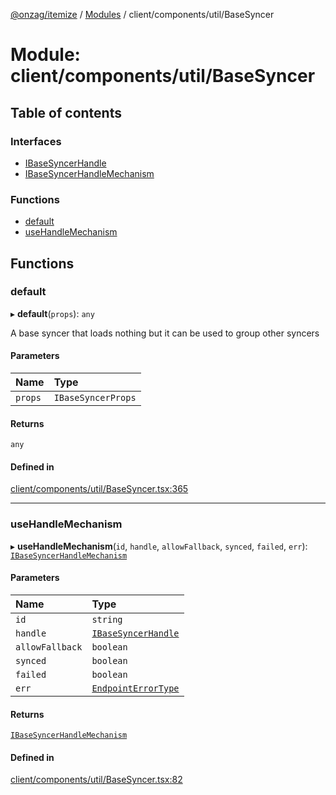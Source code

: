 [@onzag/itemize](../README.md) / [Modules](../modules.md) / client/components/util/BaseSyncer

# Module: client/components/util/BaseSyncer

## Table of contents

### Interfaces

- [IBaseSyncerHandle](../interfaces/client_components_util_BaseSyncer.IBaseSyncerHandle.md)
- [IBaseSyncerHandleMechanism](../interfaces/client_components_util_BaseSyncer.IBaseSyncerHandleMechanism.md)

### Functions

- [default](client_components_util_BaseSyncer.md#default)
- [useHandleMechanism](client_components_util_BaseSyncer.md#usehandlemechanism)

## Functions

### default

▸ **default**(`props`): `any`

A base syncer that loads nothing but it can be used to group other
syncers

#### Parameters

| Name | Type |
| :------ | :------ |
| `props` | `IBaseSyncerProps` |

#### Returns

`any`

#### Defined in

[client/components/util/BaseSyncer.tsx:365](https://github.com/onzag/itemize/blob/59702dd5/client/components/util/BaseSyncer.tsx#L365)

___

### useHandleMechanism

▸ **useHandleMechanism**(`id`, `handle`, `allowFallback`, `synced`, `failed`, `err`): [`IBaseSyncerHandleMechanism`](../interfaces/client_components_util_BaseSyncer.IBaseSyncerHandleMechanism.md)

#### Parameters

| Name | Type |
| :------ | :------ |
| `id` | `string` |
| `handle` | [`IBaseSyncerHandle`](../interfaces/client_components_util_BaseSyncer.IBaseSyncerHandle.md) |
| `allowFallback` | `boolean` |
| `synced` | `boolean` |
| `failed` | `boolean` |
| `err` | [`EndpointErrorType`](base_errors.md#endpointerrortype) |

#### Returns

[`IBaseSyncerHandleMechanism`](../interfaces/client_components_util_BaseSyncer.IBaseSyncerHandleMechanism.md)

#### Defined in

[client/components/util/BaseSyncer.tsx:82](https://github.com/onzag/itemize/blob/59702dd5/client/components/util/BaseSyncer.tsx#L82)
